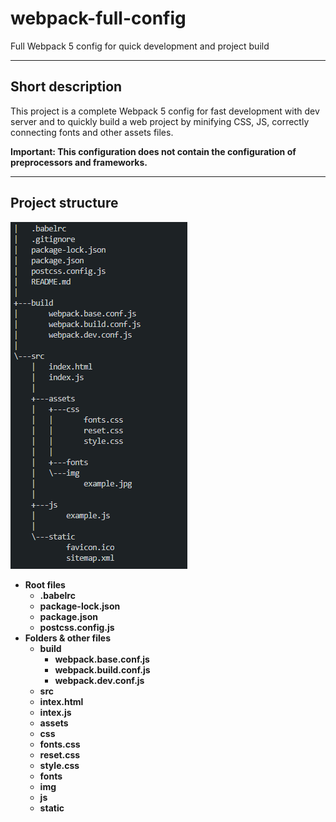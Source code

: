 # webpack-full-config
Full Webpack 5 config for quick development and project build
____
## Short description
This project is a complete Webpack 5 config for fast development with dev server and to quickly build a web project by minifying CSS, JS, correctly connecting fonts and other assets files.

**Important: This configuration does not contain the configuration of preprocessors and frameworks.**
____
## Project structure
![Project Tree](https://github.com/neveleneves/webpack-full-config/blob/master/src/assets/img/treeconfig.PNG)

* **Root files**
  * **.babelrc**
  * **package-lock.json**
  * **package.json**
  * **postcss.config.js**
* **Folders & other files**
  * **build**
    * **webpack.base.conf.js**
    * **webpack.build.conf.js**
    * **webpack.dev.conf.js**
  * **src**
   * **intex.html**
   * **intex.js**
   * **assets**
    * **css**
     * **fonts.css**
     * **reset.css**
     * **style.css**
    * **fonts**
    * **img**
   * **js**
   * **static**
